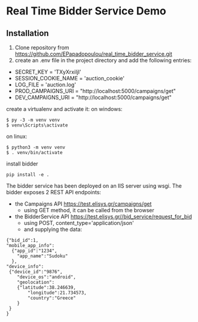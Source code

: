 Real Time Bidder Service Demo
========


Installation
------------
1. Clone repository from https://github.com/EPapadopoulou/real_time_bidder_service.git
2. create an .env file in the project directory and add the following entries: 
  - SECRET_KEY = 'TXyXrxiIjΙ'
  - SESSION_COOKIE_NAME = 'auction_cookie'
  - LOG_FILE = 'auction.log'
  - PROD_CAMPAIGNS_URI = "http://localhost:5000/campaigns/get"
  - DEV_CAMPAIGNS_URI = "http://localhost:5000/campaigns/get"

create a virtualenv and activate it:
on windows: 
```
$ py -3 -m venv venv
$ venv\Scripts\activate
```
on linux:
```
$ python3 -m venv venv
$ . venv/bin/activate
```

install bidder
```
pip install -e .
```

The bidder service has been deployed on an IIS server using wsgi. 
The bidder exposes 2 REST API endpoints:
- the Campaigns API https://test.elisys.gr/campaigns/get 
  -   using GET method, it can be called from the browser
- the BidderService API https://test.elisys.gr//bid_service/request_for_bid 
  -   using POST, content_type='application/json'
  -   and supplying the data: 
```
{"bid_id":1, 
"mobile_app_info":
  {"app_id":"1234",
  	"app_name":"Sudoku"
  },
"device_info":
 {"device_id":"9876",
 	"device_os":"android",
 	"geolocation":
 	{"latitude":38.246639,
 		"longitude":21.734573,
 		"country":"Greece"
 	}
 } 
}
```
